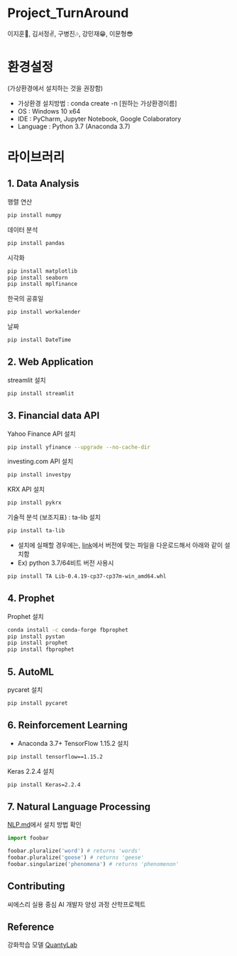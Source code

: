 # Project_TurnAround
이지훈👤, 김서정✌, 구병진🎶, 강민재😁, 이문형😎

# 환경설정
(가상환경에서 설치하는 것을 권장함)
- 가상환경 설치방법 : conda create -n [원하는 가상환경이름]
- OS : Windows 10 x64
- IDE : PyCharm, Jupyter Notebook, Google Colaboratory
- Language : Python 3.7 (Anaconda 3.7)

# 라이브러리
## 1. Data Analysis
행렬 연산
```bash
pip install numpy
```

데이터 분석
```bash
pip install pandas
```

시각화
```bash
pip install matplotlib
pip install seaborn
pip install mplfinance
```

한국의 공휴일
```bash
pip install workalender
```

날짜
```bash
pip install DateTime
```

## 2. Web Application
streamlit 설치
```bash
pip install streamlit
```

## 3. Financial data API
Yahoo Finance API 설치
```bash
pip install yfinance --upgrade --no-cache-dir
```

investing.com API 설치
```bash
pip install investpy
```

KRX API 설치
```bash
pip install pykrx
```

기술적 분석 (보조지표) : ta-lib 설치
```bash
pip install ta-lib
```
- 설치에 실패할 경우에는, [link](https://www.lfd.uci.edu/~gohlke/pythonlibs/#ta-lib)에서 버전에 맞는 파일을 다운로드해서 아래와 같이 설치함
- Ex) python 3.7/64비트 버전 사용시
```bash
pip install TA Lib‑0.4.19‑cp37‑cp37m‑win_amd64.whl
```

## 4. Prophet
Prophet 설치
```bash
conda install -c conda-forge fbprophet
pip install pystan
pip install prophet
pip install fbprophet
```

## 5. AutoML
pycaret 설치
```bash
pip install pycaret
```

## 6. Reinforcement Learning
- Anaconda 3.7+
TensorFlow 1.15.2 설치
```bash
pip install tensorflow==1.15.2
```


Keras 2.2.4 설치
```bash
pip install Keras=2.2.4
```

## 7. Natural Language Processing
[NLP.md](https://github.com/ejihoon6065/Project_TurnAround/blob/master/NLP/ReadMe.md)에서 설치 방법 확인

```python
import foobar

foobar.pluralize('word') # returns 'words'
foobar.pluralize('goose') # returns 'geese'
foobar.singularize('phenomena') # returns 'phenomenon'
```

## Contributing
씨에스리 실용 중심 AI 개발자 양성 과정 산학프로젝트

## Reference
강화학습 모델 [QuantyLab](https://github.com/quantylab/rltrader)

